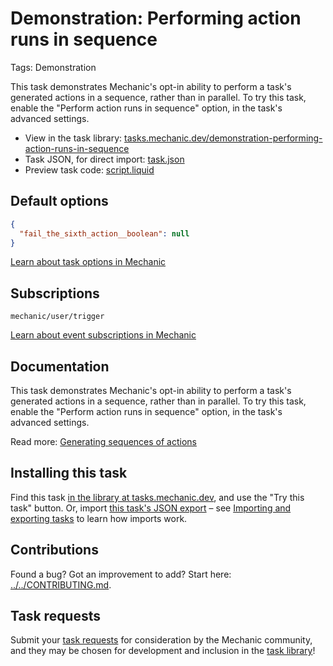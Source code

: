 # Demonstration: Performing action runs in sequence

Tags: Demonstration

This task demonstrates Mechanic's opt-in ability to perform a task's generated actions in a sequence, rather than in parallel. To try this task, enable the "Perform action runs in sequence" option, in the task's advanced settings.

* View in the task library: [tasks.mechanic.dev/demonstration-performing-action-runs-in-sequence](https://tasks.mechanic.dev/demonstration-performing-action-runs-in-sequence)
* Task JSON, for direct import: [task.json](../../tasks/demonstration-performing-action-runs-in-sequence.json)
* Preview task code: [script.liquid](./script.liquid)

## Default options

```json
{
  "fail_the_sixth_action__boolean": null
}
```

[Learn about task options in Mechanic](https://learn.mechanic.dev/core/tasks/options)

## Subscriptions

```liquid
mechanic/user/trigger
```

[Learn about event subscriptions in Mechanic](https://learn.mechanic.dev/core/tasks/subscriptions)

## Documentation

This task demonstrates Mechanic's opt-in ability to perform a task's generated actions in a sequence, rather than in parallel. To try this task, enable the "Perform action runs in sequence" option, in the task's advanced settings.

Read more: [Generating sequences of actions](https://docs.usemechanic.com/article/452-generating-sequences-of-actions)

## Installing this task

Find this task [in the library at tasks.mechanic.dev](https://tasks.mechanic.dev/demonstration-performing-action-runs-in-sequence), and use the "Try this task" button. Or, import [this task's JSON export](../../tasks/demonstration-performing-action-runs-in-sequence.json) – see [Importing and exporting tasks](https://learn.mechanic.dev/core/tasks/import-and-export) to learn how imports work.

## Contributions

Found a bug? Got an improvement to add? Start here: [../../CONTRIBUTING.md](../../CONTRIBUTING.md).

## Task requests

Submit your [task requests](https://mechanic.canny.io/task-requests) for consideration by the Mechanic community, and they may be chosen for development and inclusion in the [task library](https://tasks.mechanic.dev/)!
